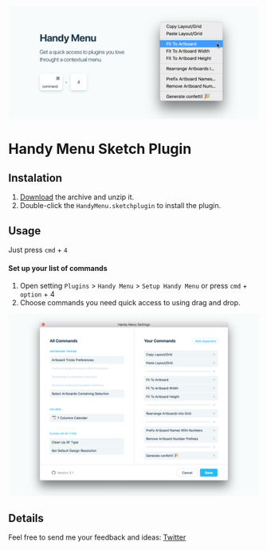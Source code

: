 ![Cover](images/cover_Image.png)

# Handy Menu Sketch Plugin
## Instalation

1. [Download](https://github.com/sergeishere/HandyMenu-SketchPlugin/archive/master.zip) the archive and unzip it.
2. Double-click the `HandyMenu.sketchplugin` to install the plugin.

## Usage

Just press `cmd` + `4`

#### Set up your list of commands

1. Open setting `Plugins` > `Handy Menu` > `Setup Handy Menu` or press `cmd` + `option` + 4
2. Choose commands you need quick access to using drag and drop.

![Settings](Images/settings.png)

## Details

Feel free to send me your feedback and ideas: [Twitter](https://twitter.com/sergehere)
